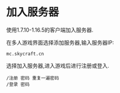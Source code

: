 # 加入服务器

使用1.7.10-1.16.5的客户端加入服务器.

在多人游戏界面选择添加服务器,输入服务器IP:

```text
mc.skycraft.cn
```

选择加入服务器,进入游戏后进行注册或登入.

```text
/注册 密码 重复一遍密码  
/登录 密码
```

